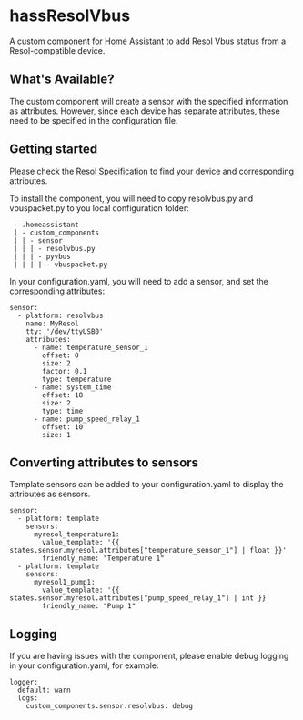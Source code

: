 # hassResolVbus
A custom component for [Home Assistant](http://home-assistant.io/) to add Resol Vbus status from a Resol-compatible device.

## What's Available?
The custom component will create a sensor with the specified information as attributes.
However, since each device has separate attributes, these need to be specified in the configuration file.

## Getting started
Please check the [Resol Specification](https://github.com/epenet/pyvbus/blob/master/documentation/VBus%20Protocol%20Specification%20-%20English%202011-01-27.pdf) to find your device and corresponding attributes.

To install the component, you will need to copy resolvbus.py and vbuspacket.py to you local configuration folder:
```
 - .homeassistant
 | - custom_components
 | | - sensor
 | | | - resolvbus.py
 | | | - pyvbus
 | | | | - vbuspacket.py
```

In your configuration.yaml, you will need to add a sensor, and set the corresponding attributes:
```
sensor:
  - platform: resolvbus
    name: MyResol
    tty: '/dev/ttyUSB0'
    attributes:
      - name: temperature_sensor_1
        offset: 0
        size: 2
        factor: 0.1
        type: temperature
      - name: system_time
        offset: 18
        size: 2
        type: time
      - name: pump_speed_relay_1
        offset: 10
        size: 1
```

## Converting attributes to sensors
Template sensors can be added to your configuration.yaml to display the attributes as sensors.
```
sensor:
  - platform: template
    sensors:
      myresol_temperature1:
        value_template: '{{ states.sensor.myresol.attributes["temperature_sensor_1"] | float }}'
        friendly_name: "Temperature 1"
  - platform: template
    sensors:
      myresol1_pump1:
        value_template: '{{ states.sensor.myresol.attributes["pump_speed_relay_1"] | int }}'
        friendly_name: "Pump 1"
```

## Logging
If you are having issues with the component, please enable debug logging in your configuration.yaml, for example:
```
logger:
  default: warn
  logs:
    custom_components.sensor.resolvbus: debug
```
